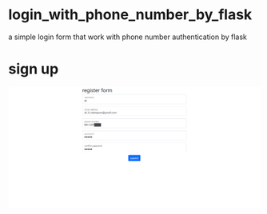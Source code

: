 # login_with_phone_number_by_flask
a simple login form that work with phone number authentication by flask
# sign up
![sign up picture](/main/screenshot/sign_up.png)
